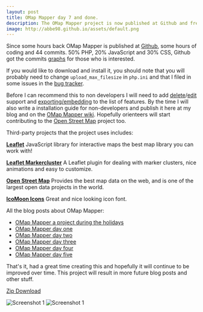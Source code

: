 ```yaml
---
layout: post
title: OMap Mapper day 7 and done.
description: The OMap Mapper project is now published at Github and free to download.
image: http://abbe98.github.io/assets/default.png
---
```

Since some hours back OMap Mapper is published at [Github][1], some hours of coding and 44 commits. 50% PHP, 20% JavaScript and 30% CSS, Github got the commits [graphs][2] for those who is interested. 

If you would like to download and install it, you should note that you will probably need to change `upload_max_filesize` in `php.ini` and that I filed in some issues in the [bug tracker][3]. 

Before I can recommend this to non developers I will need to add [delete][4]/[edit][5] support and [exporting/embedding][6] to the list of features. By the time I will also write a installation guide for non-developers and publish it here at my blog and on the [OMap Mapper wiki][7]. Hopefully orienteers will start contributing to the [Open Street Map][8] project too.

Third-party projects that the project uses includes:

**[Leaflet][9]**
JavaScript library for interactive maps the best map library you can work with!

**[Leaflet Markercluster][10]**
A Leaflet plugin for dealing with marker clusters, nice animations and easy to customize.

**[Open Street Map][8]**
Provides the best map data on the web, and is one of the largest open data projects in the world.

**[IcoMoon Icons][11]**
Great and nice looking icon font.

All the blog posts about OMap Mapper:

 - [OMap Mapper a project during the holidays][12]
 - [OMap Mapper day one][13]
 - [OMap Mapper day two][14]
 - [OMap Mapper day three][15]
 - [OMap Mapper day four][16]
 - [OMap Mapper day five][17]

That's it, had a great time creating this and hopefully it will continue to be improved over time. This project will result in more future blog posts and other stuff.  

[Zip Download][18]

![Screenshot 1][19]
![Screenshot 1][20]

[1]: https://github.com/Abbe98/OMap-Mapper
[2]: https://github.com/Abbe98/OMap-Mapper/graphs
[3]: https://github.com/Abbe98/OMap-Mapper/issues?state=open
[4]: https://github.com/Abbe98/OMap-Mapper/issues/3
[5]: https://github.com/Abbe98/OMap-Mapper/issues/2
[6]: https://github.com/Abbe98/OMap-Mapper/issues/4
[7]: https://github.com/Abbe98/OMap-Mapper/wiki
[8]: http://www.openstreetmap.org/
[9]: http://leafletjs.com
[10]: https://github.com/Leaflet/Leaflet.markercluster
[11]: http://icomoon.io/#icons
[12]: http://abbe98.github.io/blog/2014/02/13/omap-mapper-a-project-during-the-holidays/
[13]: http://abbe98.github.io/blog/2014/02/17/omap-mapper-day-one/
[14]: http://abbe98.github.io/blog/2014/02/18/omap-mapper-day-two/
[15]: http://abbe98.github.io/blog/2014/02/19/omap-mapper-day-three/
[16]: http://abbe98.github.io/blog/2014/02/20/omap-mapper-day-four/
[17]: http://abbe98.github.io/blog/2014/02/21/omap-mapper-day-five/
[18]: https://github.com/Abbe98/OMap-Mapper/archive/master.zip
[19]: http://abbe98.github.io/assets/omapmapper2.jpg
[20]: http://abbe98.github.io/assets/omapmapper3.jpg
